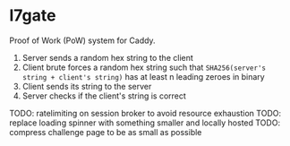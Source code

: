 # l7gate

Proof of Work (PoW) system for Caddy.

1. Server sends a random hex string to the client
2. Client brute forces a random hex string such that `SHA256(server's string + client's string)` has at least n leading zeroes in binary
3. Client sends its string to the server
4. Server checks if the client's string is correct

TODO: ratelimiting on session broker to avoid resource exhaustion
TODO: replace loading spinner with something smaller and locally hosted
TODO: compress challenge page to be as small as possible
